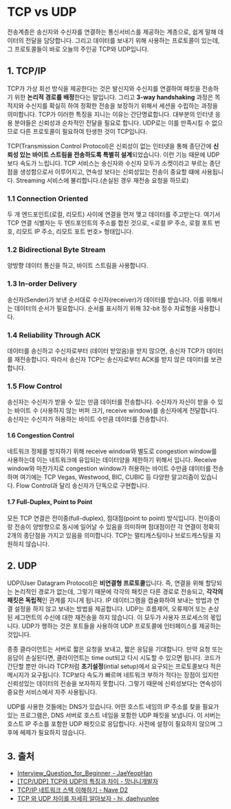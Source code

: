 # TCP vs UDP

전송계층은 송신자와 수신자를 연결하는 통신서비스를 제공하는 계층으로, 쉽게 말해 데이터의 전달을 담당합니다. 그리고 데이터를 보내기 위해 사용하는 프로토콜이 있는데, 그 프로토콜들이 바로 오늘의 주인공 TCP와 UDP입니다.

## 1. TCP/IP

TCP가 가상 회선 방식을 제공한다는 것은 발신지와 수신지를 연결하여 패킷을 전송하기 위한 **논리적 경로를 배정**한다는 말입니다. 그리고 **3-way handshaking** 과정은 목적지와 수신지를 확실히 하여 정확한 전송을 보장하기 위해서 세션을 수립하는 과정을 의미합니다. TCP가 이러한 특징을 지니는 이유는 간단명료합니다. 대부분의 인터넷 응용 분야들은 신뢰성과 순차적인 전달을 필요로 합니다. UDP로는 이를 만족시킬 수 없으므로 다른 프로토콜이 필요하여 탄생한 것이 TCP입니다.

TCP(Transmission Control Protocol)은 신뢰성이 없는 인터넷을 통해 종단간에 **신뢰성 있는 바이트 스트림을 전송하도록 특별히 설계**되었습니다. 이런 기능 때문에 UDP보다 속도가 느립니다. TCP 서비스는 송신자와 수신자 모두가 소켓이라고 부르는 종단점을 생성함으로서 이루어지고, 연속성 보다는 신뢰성있는 전송이 중요할 떄에 사용됩니다. Streaming 서비스에 불리합니다.(손실된 경우 재전송 요청을 하므로)

### 1.1 Connection Oriented

두 개 엔드포인트(로컬, 리모트) 사이에 연결을 먼저 맺고 데이터를 주고받는다. 여기서 TCP 연결 식별자는 두 엔드포인트의 주소를 합친 것으로, <로컬 IP 주소, 로컬 포트 번호, 리모트 IP 주소, 리모트 포트 번호> 형태입니다.

### 1.2 Bidirectional Byte Stream

양방향 데이터 통신을 하고, 바이트 스트림을 사용합니다.

### 1.3 In-order Delivery

송신자(Sender)가 보낸 순서대로 수신자(receiver)가 데이터를 받습니다. 이를 위해서는 데이터의 순서가 필요합니다. 순서를 표시하기 위해 32-bit 정수 자료형을 사용합니다.

### 1.4 Reliability Through ACK

데이터를 송신하고 수신자로부터 (데이터 받았음)을 받지 않으면, 송신자 TCP가 데이터를 재전송합니다. 따라서 송신자 TCP는 송신자로부터 ACK를 받지 않은 데이터를 보관합니다.

### 1.5 Flow Control

송신자는 수신자가 받을 수 있는 만큼 데이터를 전송합니다. 수신자가 자신이 받을 수 있는 바이트 수 (사용하지 않는 버퍼 크기, receive window)를 송신자에게 전달합니다. 송신자는 수신자가 허용하는 바이트 수만큼 데이터를 전송합니다.

#### 1.6 Congestion Control

네트워크 정체를 방지하기 위해 receive window와 별도로 congestion window를 사용하는데 이는 네트워크에 유입되는 데이터양을 제한하기 위해서 입니다. Receive window와 마찬가지로 congestion window가 허용하는 바이트 수만큼 데이터를 전송하며 여기에는 TCP Vegas, Westwood, BIC, CUBIC 등 다양한 알고리즘이 있습니다. Flow Control과 달리 송신자가 단독으로 구현합니다.

#### 1.7 Full-Duplex, Point to Point

모든 TCP 연결은 전이중(full-duplex), 점대점(point to point) 방식입니다. 전이중이랑 전송이 양방향으로 동시에 일어날 수 있음을 의미하며 점대점이란 각 연결이 정확히 2개의 종단점을 가지고 있음을 의미합니다. TCP는 멀티캐스팅이나 브로드캐스팅을 지원하지 않습니다.

## 2. UDP

UDP(User Datagram Protocol)은 **비연결형 프로토콜**입니다. 즉, 연결을 위해 할당되는 논리적인 경로가 없는데, 그렇기 때문에 각각의 패킷은 다른 경로로 전송되고, **각각의 패킷은 독립적**인 관계를 지니게 됩니다. IP 데이터그램을 캡슐화하여 보내는 방법과 연결 설정을 하지 않고 보내는 방법을 제공합니다. UDP는 흐름제어, 오류제어 또는 손상된 세그먼트의 수신에 대한 재전송을 하지 않습니다. 이 모두가 사용자 프로세스의 몫입니다. UDP가 행하는 것은 포트들을 사용하여 UDP 프로토콜에 인터페이스를 제공하는 것입니다.

종종 클라이언트는 서버로 짧은 요청을 보내고, 짧은 응답을 기대합니다. 만약 요청 또는 응답이 손실된다면, 클라이언트는 time out되고 다시 시도할 수 있으면 됩니다. 코드가 간단할 뿐만 아니라 TCP처럼 **초기설정**(intial setup)에서 요구되는 프로토콜보다 적은 메시지가 요구됩니다. TCP보다 속도가 빠르며 네트워크 부하가 적다는 장점이 있지만 신뢰성있는 데이터의 전송을 보자하지 못합니다. 그렇기 때문에 신뢰성보다는 연속성이 중요한 서비스에서 자주 사용됩니다.

UDP를 사용한 것들에는 DNS가 있습니다. 어떤 호스트 네임의 IP 주소를 찾을 필요가 있는 프로그램은, DNS 서버로 호스트 네임을 포함한 UDP 패킷을 보냅니다. 이 서버는 호스트 IP 주소를 포함한 UDP 패킷으로 응답합니다. 사전에 설정이 필요하지 않으며 그 후에 헤제가 필요하지 않습니다.

## 3. 출처

- [Interview_Question_for_Beginner - JaeYeopHan](https://github.com/JaeYeopHan/Interview_Question_for_Beginner/tree/master/Network#http%EC%9D%98-get%EA%B3%BC-post-%EB%B9%84%EA%B5%90)
- [[TCP/UDP] TCP와 UDP의 특징과 차이 - 망나니개발자](https://mangkyu.tistory.com/15)
- [TCP/IP 네트워크 스택 이해하기 - Nave D2](https://d2.naver.com/helloworld/47667)
- [TCP 와 UDP 차이를 자세히 알아보자 - hi, daehyunlee](https://velog.io/@hidaehyunlee/TCP-%EC%99%80-UDP-%EC%9D%98-%EC%B0%A8%EC%9D%B4)
